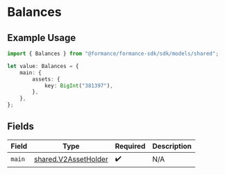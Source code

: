 # Balances

## Example Usage

```typescript
import { Balances } from "@formance/formance-sdk/sdk/models/shared";

let value: Balances = {
    main: {
        assets: {
            key: BigInt("381397"),
        },
    },
};
```

## Fields

| Field                                                               | Type                                                                | Required                                                            | Description                                                         |
| ------------------------------------------------------------------- | ------------------------------------------------------------------- | ------------------------------------------------------------------- | ------------------------------------------------------------------- |
| `main`                                                              | [shared.V2AssetHolder](../../../sdk/models/shared/v2assetholder.md) | :heavy_check_mark:                                                  | N/A                                                                 |